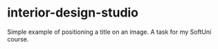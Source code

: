 # interior-design-studio

Simple example of positioning a title on an image. A task for my SoftUni course.
